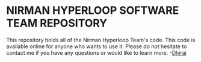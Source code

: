 # NIRMAN HYPERLOOP SOFTWARE TEAM REPOSITORY
This repository holds all of the Nirman Hyperloop Team's code. This code is available online for anyone who wants to use it. Please do not hesitate to contact me if you have any questions or would like to learn more. 
  -[Dhiraj](https://github.com/DhirajChauhan40)




